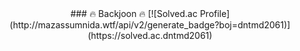 <div align="center">
   ### 🔥 Backjoon 🔥 
   [![Solved.ac Profile](http://mazassumnida.wtf/api/v2/generate_badge?boj=dntmd2061)](https://solved.ac.dntmd2061)
</div>
